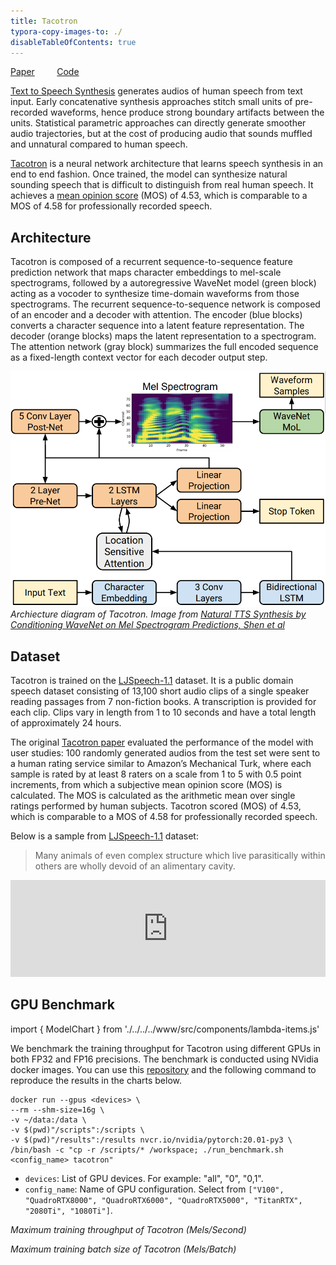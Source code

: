 ```yaml
---
title: Tacotron
typora-copy-images-to: ./
disableTableOfContents: true
---
```


[Paper](https://arxiv.org/abs/1712.05884)   &nbsp; &nbsp; &nbsp; &nbsp; [Code](https://github.com/NVIDIA/DeepLearningExamples/tree/master/PyTorch/SpeechSynthesis/Tacotron2)

[Text to Speech Synthesis](https://en.wikipedia.org/wiki/Speech_synthesis) generates audios of human speech from text input. Early concatenative synthesis approaches stitch small units of pre-recorded waveforms, hence produce strong boundary artifacts between the units. Statistical parametric approaches can directly generate smoother audio trajectories, but at the cost of producing audio that sounds muffled and unnatural compared to human speech.

[Tacotron](https://arxiv.org/abs/1712.05884) is a neural network architecture that learns speech synthesis in an end to end fashion. Once trained, the model can synthesize natural sounding speech that is difficult to distinguish from real human speech. It achieves a [mean opinion score](https://en.wikipedia.org/wiki/Mean_opinion_score) (MOS) of 4.53, which is comparable to a MOS of 4.58 for professionally recorded speech.

## Architecture

Tacotron is composed of a recurrent sequence-to-sequence feature prediction network that maps character embeddings to mel-scale spectrograms, followed by a autoregressive WaveNet model (green block) acting as a vocoder to synthesize time-domain waveforms from those spectrograms. The recurrent sequence-to-sequence network is composed of an encoder and a decoder with attention. The encoder (blue blocks) converts a character sequence into a latent feature representation. The decoder (orange blocks) maps the latent representation to a spectrogram. The attention network (gray block) summarizes the full encoded sequence as a fixed-length context vector for each decoder output step.


![Tacotron](tacotron.png)
*Archiecture diagram of Tacotron. Image from [Natural TTS Synthesis by Conditioning WaveNet on Mel Spectrogram Predictions, Shen et al](https://arxiv.org/abs/1712.05884)*

## Dataset

Tacotron is trained on the [LJSpeech-1.1](https://keithito.com/LJ-Speech-Dataset/) dataset. It is a public domain speech dataset consisting of 13,100 short audio clips of a single speaker reading passages from 7 non-fiction books. A transcription is provided for each clip. Clips vary in length from 1 to 10 seconds and have a total length of approximately 24 hours. 

The original [Tacotron paper](https://arxiv.org/abs/1712.05884) evaluated the performance of the model with user studies: 100 randomly generated audios from the test set were sent to a human rating service similar to Amazon’s Mechanical Turk, where each sample is rated by at least 8 raters on a scale from 1 to 5 with 0.5 point increments, from which a subjective mean opinion score (MOS) is calculated. The MOS is calculated as the arithmetic mean over single ratings performed by human subjects. Tacotron scored (MOS) of 4.53, which is comparable to a MOS of 4.58 for professionally recorded speech.

<!-- Mel stands for Mel Spectrogram, a way of visualizing sound as a Spectrogram in [Mel Scale](https://en.wikipedia.org/wiki/Mel_scale). The Mel Scale converts sound into numbers so that the distance between the numbers matches the distance as it registers to the human ear. It is a “perceptual” scale, where each tone in Hz has a perceptual pitch on the Mel Scale.  -->

<!-- ![MovieLens](movielens.png)*MovieLens gives personalized movie recommendations to users based on their rating. Image from [MovieLens](https://movielens.org/)* -->


Below is a sample from [LJSpeech-1.1](https://keithito.com/LJ-Speech-Dataset/) dataset:



> Many animals of even complex structure which live parasitically within others are wholly devoid of an alimentary cavity.


<iframe allowtransparency="true" style="background: #FFFFFF;" width="100%" height="155" frameborder="0"
src="https://keithito.com/LJ-Speech-Dataset/LJ025-0076.wav"></iframe>

## GPU Benchmark

import { ModelChart } from './../../../www/src/components/lambda-items.js'

We benchmark the training throughput for Tacotron using different GPUs in both FP32 and FP16 precisions. The benchmark is conducted using NVidia docker images. You can use this [repository](https://github.com/lambdal/deeplearning-benchmark) and the following command to reproduce the results in the charts below.

```
docker run --gpus <devices> \
--rm --shm-size=16g \
-v ~/data:/data \
-v $(pwd)"/scripts":/scripts \
-v $(pwd)"/results":/results nvcr.io/nvidia/pytorch:20.01-py3 \
/bin/bash -c "cp -r /scripts/* /workspace; ./run_benchmark.sh <config_name> tacotron"
```
- `devices`: List of GPU devices. For example: "all", "0", "0,1".
- `config_name`: Name of GPU configuration. Select from `["V100", "QuadroRTX8000", "QuadroRTX6000", "QuadroRTX5000", "TitanRTX", "2080Ti", "1080Ti"]`.

<ModelChart selected_model='tacotron2' selected_gpu='V100' selected_metric="throughput"/>

*Maximum training throughput of Tacotron (Mels/Second)*


<ModelChart selected_model='tacotron2' selected_gpu='V100' selected_metric="bs"/>

*Maximum training batch size of Tacotron (Mels/Batch)*
